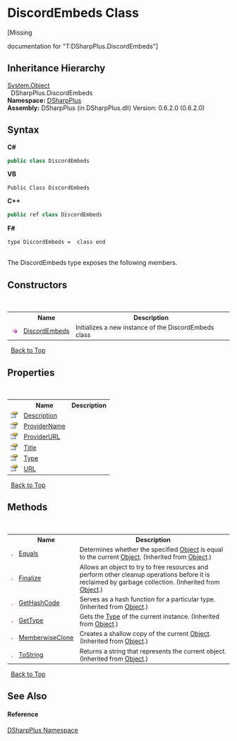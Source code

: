 # DiscordEmbeds Class
 

\[Missing <summary> documentation for "T:DSharpPlus.DiscordEmbeds"\]


## Inheritance Hierarchy
<a href="http://msdn2.microsoft.com/en-us/library/e5kfa45b" target="_blank">System.Object</a><br />&nbsp;&nbsp;DSharpPlus.DiscordEmbeds<br />
**Namespace:**&nbsp;<a href="503971eb-de5e-a570-9922-de9500a9b1cc">DSharpPlus</a><br />**Assembly:**&nbsp;DSharpPlus (in DSharpPlus.dll) Version: 0.6.2.0 (0.6.2.0)

## Syntax

**C#**<br />
``` C#
public class DiscordEmbeds
```

**VB**<br />
``` VB
Public Class DiscordEmbeds
```

**C++**<br />
``` C++
public ref class DiscordEmbeds
```

**F#**<br />
``` F#
type DiscordEmbeds =  class end
```

<br />
The DiscordEmbeds type exposes the following members.


## Constructors
&nbsp;<table><tr><th></th><th>Name</th><th>Description</th></tr><tr><td>![Public method](media/pubmethod.gif "Public method")</td><td><a href="76fc1e9a-270b-0151-4ec3-8fc24afb123e">DiscordEmbeds</a></td><td>
Initializes a new instance of the DiscordEmbeds class</td></tr></table>&nbsp;
<a href="#discordembeds-class">Back to Top</a>

## Properties
&nbsp;<table><tr><th></th><th>Name</th><th>Description</th></tr><tr><td>![Public property](media/pubproperty.gif "Public property")</td><td><a href="d8cf7169-c77e-29f3-249a-e4e351e5a67e">Description</a></td><td /></tr><tr><td>![Public property](media/pubproperty.gif "Public property")</td><td><a href="9bdd8dd5-43a3-9558-418e-3650d56f95d5">ProviderName</a></td><td /></tr><tr><td>![Public property](media/pubproperty.gif "Public property")</td><td><a href="7d910d4e-4f05-a80c-401d-1d4d02c49cce">ProviderURL</a></td><td /></tr><tr><td>![Public property](media/pubproperty.gif "Public property")</td><td><a href="bd9677d3-c65f-a045-dc35-9cfdd9d3ad61">Title</a></td><td /></tr><tr><td>![Public property](media/pubproperty.gif "Public property")</td><td><a href="5d06e024-5ff8-5cb5-1e62-6bb218d3e86c">Type</a></td><td /></tr><tr><td>![Public property](media/pubproperty.gif "Public property")</td><td><a href="0f918929-64fd-f13a-d63a-7ebb2436b752">URL</a></td><td /></tr></table>&nbsp;
<a href="#discordembeds-class">Back to Top</a>

## Methods
&nbsp;<table><tr><th></th><th>Name</th><th>Description</th></tr><tr><td>![Public method](media/pubmethod.gif "Public method")</td><td><a href="http://msdn2.microsoft.com/en-us/library/bsc2ak47" target="_blank">Equals</a></td><td>
Determines whether the specified <a href="http://msdn2.microsoft.com/en-us/library/e5kfa45b" target="_blank">Object</a> is equal to the current <a href="http://msdn2.microsoft.com/en-us/library/e5kfa45b" target="_blank">Object</a>.
 (Inherited from <a href="http://msdn2.microsoft.com/en-us/library/e5kfa45b" target="_blank">Object</a>.)</td></tr><tr><td>![Protected method](media/protmethod.gif "Protected method")</td><td><a href="http://msdn2.microsoft.com/en-us/library/4k87zsw7" target="_blank">Finalize</a></td><td>
Allows an object to try to free resources and perform other cleanup operations before it is reclaimed by garbage collection.
 (Inherited from <a href="http://msdn2.microsoft.com/en-us/library/e5kfa45b" target="_blank">Object</a>.)</td></tr><tr><td>![Public method](media/pubmethod.gif "Public method")</td><td><a href="http://msdn2.microsoft.com/en-us/library/zdee4b3y" target="_blank">GetHashCode</a></td><td>
Serves as a hash function for a particular type.
 (Inherited from <a href="http://msdn2.microsoft.com/en-us/library/e5kfa45b" target="_blank">Object</a>.)</td></tr><tr><td>![Public method](media/pubmethod.gif "Public method")</td><td><a href="http://msdn2.microsoft.com/en-us/library/dfwy45w9" target="_blank">GetType</a></td><td>
Gets the <a href="http://msdn2.microsoft.com/en-us/library/42892f65" target="_blank">Type</a> of the current instance.
 (Inherited from <a href="http://msdn2.microsoft.com/en-us/library/e5kfa45b" target="_blank">Object</a>.)</td></tr><tr><td>![Protected method](media/protmethod.gif "Protected method")</td><td><a href="http://msdn2.microsoft.com/en-us/library/57ctke0a" target="_blank">MemberwiseClone</a></td><td>
Creates a shallow copy of the current <a href="http://msdn2.microsoft.com/en-us/library/e5kfa45b" target="_blank">Object</a>.
 (Inherited from <a href="http://msdn2.microsoft.com/en-us/library/e5kfa45b" target="_blank">Object</a>.)</td></tr><tr><td>![Public method](media/pubmethod.gif "Public method")</td><td><a href="http://msdn2.microsoft.com/en-us/library/7bxwbwt2" target="_blank">ToString</a></td><td>
Returns a string that represents the current object.
 (Inherited from <a href="http://msdn2.microsoft.com/en-us/library/e5kfa45b" target="_blank">Object</a>.)</td></tr></table>&nbsp;
<a href="#discordembeds-class">Back to Top</a>

## See Also


#### Reference
<a href="503971eb-de5e-a570-9922-de9500a9b1cc">DSharpPlus Namespace</a><br />